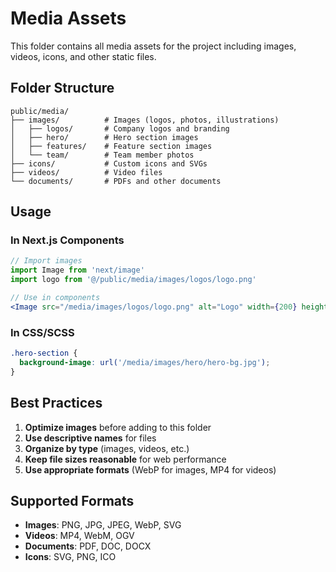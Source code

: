 # Media Assets

This folder contains all media assets for the project including images, videos, icons, and other static files.

## Folder Structure

```
public/media/
├── images/          # Images (logos, photos, illustrations)
│   ├── logos/       # Company logos and branding
│   ├── hero/        # Hero section images
│   ├── features/    # Feature section images
│   └── team/        # Team member photos
├── icons/           # Custom icons and SVGs
├── videos/          # Video files
└── documents/       # PDFs and other documents
```

## Usage

### In Next.js Components

```jsx
// Import images
import Image from 'next/image'
import logo from '@/public/media/images/logos/logo.png'

// Use in components
<Image src="/media/images/logos/logo.png" alt="Logo" width={200} height={100} />
```

### In CSS/SCSS

```css
.hero-section {
  background-image: url('/media/images/hero/hero-bg.jpg');
}
```

## Best Practices

1. **Optimize images** before adding to this folder
2. **Use descriptive names** for files
3. **Organize by type** (images, videos, etc.)
4. **Keep file sizes reasonable** for web performance
5. **Use appropriate formats** (WebP for images, MP4 for videos)

## Supported Formats

- **Images**: PNG, JPG, JPEG, WebP, SVG
- **Videos**: MP4, WebM, OGV
- **Documents**: PDF, DOC, DOCX
- **Icons**: SVG, PNG, ICO 